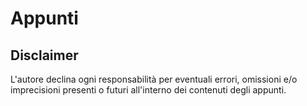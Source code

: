 # Appunti

## Disclaimer
L'autore declina ogni responsabilità per eventuali errori, omissioni e/o imprecisioni presenti o futuri all'interno dei contenuti degli appunti.
